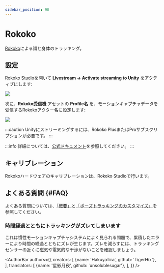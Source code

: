 ```yaml
---
sidebar_position: 90
---
```


# Rokoko

[Rokoko](https://www.rokoko.com/)による顔と身体のトラッキング。

## 設定

Rokoko Studioを開いて **Livestream → Activate streaming to Unity** をアクティブにします: 

![](/doc-img/zh-rokoko-1.webp)

次に、**Rokoko受信機** アセットの **Profile名** を、モーションキャプチャデータを受信するRokokoアクター名に設定します: 

![](/doc-img/jp-rokoko-2.png)

:::caution
Unityにストリーミングするには、Rokoko PlusまたはProサブスクリプションが必要です。
:::

:::info
詳細については、[公式ドキュメント](https://support.rokoko.com/hc/en-us/articles/4410471183633-Getting-Started-Streaming-to-Unity)を参照してください。
:::

## キャリブレーション

Rokokoハードウェアのキャリブレーションは、Rokoko Studioで行います。

## よくある質問 {#FAQ}

よくある質問については、[「概要」](overview#FAQ)と[「ポーズトラッキングのカスタマイズ」](body-tracking#FAQ)を参照してください。

### 時間経過とともにトラッキングがズレてしまいます

これは慣性モーションキャプチャシステムによく見られる問題で、累積したエラーにより時間の経過とともにズレが生じます。ズレを減らすには、トラッキングセンサーの近くに磁気や電気的な干渉がないことを確認しましょう。

<AuthorBar authors={{
  creators: [
    {name: 'HakuyaTira', github: 'TigerHix'},
  ],
  translators: [
    {name: '星影月夜', github: 'unsolublesugar'},
  ],
}} />

